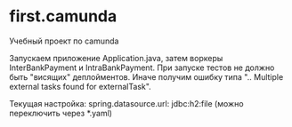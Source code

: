 # first.camunda
Учебный проект по camunda

Запускаем приложение Application.java, затем воркеры InterBankPayment и IntraBankPayment.
При запуске тестов не должно быть "висящих" деплойментов. Иначе получим ошибку типа ".. Multiple external tasks found for externalTask".

Текущая настройка: spring.datasource.url: jdbc:h2:file (можно переключить через *.yaml)
